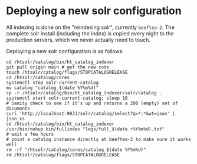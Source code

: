 # Deploying a new solr configuration

All indexing is done on the "reindexing solr", currently
`beeftea-2`. The complete solr install (including the index) is copied
every night to the production servers, which we never actually need to 
touch.

Deploying a new solr configuration is as follows:

```shell
cd /htsolr/catalog/bin/ht_catalog_indexer
git pull origin main # get the new code
touch /htsolr/catalog/flags/STOPCATALOGRELEASE 
cd /htsolr/catalog/cores
systemctl stop solr-current-catalog
mv catalog "catalog_$(date %Y%m%d)"
cp -r /htsolr/catalog/bin/ht_catalog_indexer/solr/catalog .
systemctl start solr-current-catalog; sleep 10
# Sanity check to see if it's up and returns a 200 (empty) set of documents
curl 'http://localhost:9033/solr/catalog/select?q=*:*&wt=json' | json_xs
cd /htsolr/catalog/bin/ht_catalog_indexer
/usr/bin/nohup bin/fullindex "logs/full_$(date +%Y%m%d).txt"
# wait a few hours
# point a catalog instance directly at beeftea-2 to make sure it works well
rm -rf "/htsolr/catalog/cores/catalog_$(date %Y%m%d)"
rm /htsolr/catalog/flags/STOPCATALOGRELEASE

```


